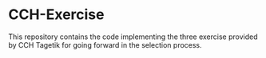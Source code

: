# CCH-Exercise

This repository contains the code implementing the three exercise provided by CCH Tagetik for going forward in 
the selection process.
